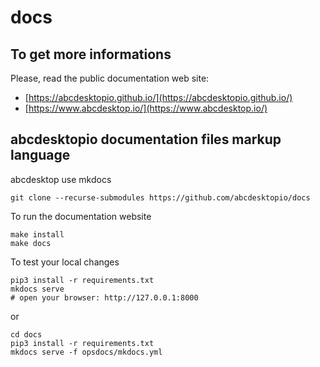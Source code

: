 # docs

## To get more informations

Please, read the public documentation web site:
* [https://abcdesktopio.github.io/](https://abcdesktopio.github.io/)
* [https://www.abcdesktop.io/](https://www.abcdesktop.io/)

## abcdesktopio documentation files markup language

abcdesktop use mkdocs

```
git clone --recurse-submodules https://github.com/abcdesktopio/docs
```

To run the documentation website

```
make install
make docs
```

To test your local changes

```
pip3 install -r requirements.txt
mkdocs serve
# open your browser: http://127.0.0.1:8000
```

or

```
cd docs
pip3 install -r requirements.txt
mkdocs serve -f opsdocs/mkdocs.yml
```



